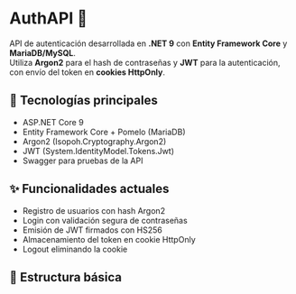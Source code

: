 # AuthAPI 🔐

API de autenticación desarrollada en **.NET 9** con **Entity Framework Core** y **MariaDB/MySQL**.  
Utiliza **Argon2** para el hash de contraseñas y **JWT** para la autenticación, con envío del token en **cookies HttpOnly**.

## 🚀 Tecnologías principales
- ASP.NET Core 9
- Entity Framework Core + Pomelo (MariaDB)
- Argon2 (Isopoh.Cryptography.Argon2)
- JWT (System.IdentityModel.Tokens.Jwt)
- Swagger para pruebas de la API

## ✨ Funcionalidades actuales
- Registro de usuarios con hash Argon2
- Login con validación segura de contraseñas
- Emisión de JWT firmados con HS256
- Almacenamiento del token en cookie HttpOnly
- Logout eliminando la cookie

## 📂 Estructura básica
